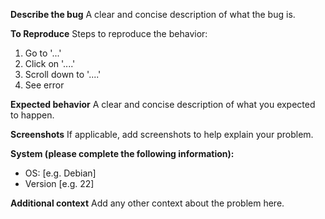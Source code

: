 <!---
name: Feature request
about: Suggest an idea for this project

Please keep all feature requests on FeatHub.
https://feathub.com/GhostWriters/DockSTARTer
--->
<!---
name: Bug report
about: Create a report to help us improve

--->
**Describe the bug**
A clear and concise description of what the bug is.

**To Reproduce**
Steps to reproduce the behavior:
1. Go to '...'
2. Click on '....'
3. Scroll down to '....'
4. See error

**Expected behavior**
A clear and concise description of what you expected to happen.

**Screenshots**
If applicable, add screenshots to help explain your problem.

**System (please complete the following information):**
 - OS: [e.g. Debian]
 - Version [e.g. 22]

**Additional context**
Add any other context about the problem here.

